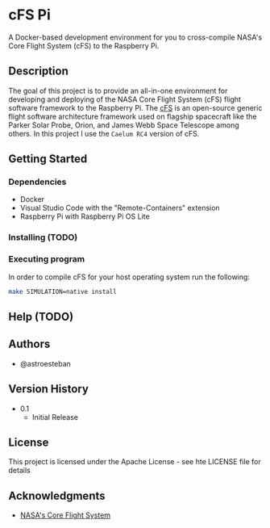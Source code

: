 # cFS Pi

A Docker-based development environment for you to cross-compile NASA's Core
Flight System (cFS) to the Raspberry Pi.

## Description

The goal of this project is to provide an all-in-one environment for developing
and deploying of the NASA Core Flight System (cFS) flight software framework
to the Raspberry Pi. The [cFS](https://github.com/nasa/cFS) is an open-source
generic flight software architecture framework used on flagship spacecraft like
the Parker Solar Probe, Orion, and James Webb Space Telescope among others. In
this project I use the `Caelum RC4` version of cFS.

## Getting Started

### Dependencies

* Docker
* Visual Studio Code with the "Remote-Containers" extension
* Raspberry Pi with Raspberry Pi OS Lite

### Installing (TODO)

### Executing program

In order to compile cFS for your host operating system run the following:

```sh
make SIMULATION=native install
```

## Help (TODO)

## Authors

* @astroesteban

## Version History

* 0.1
    * Initial Release

## License

This project is licensed under the Apache License - see hte LICENSE file for details

## Acknowledgments

* [NASA's Core Flight System](https://github.com/nasa/cFS)